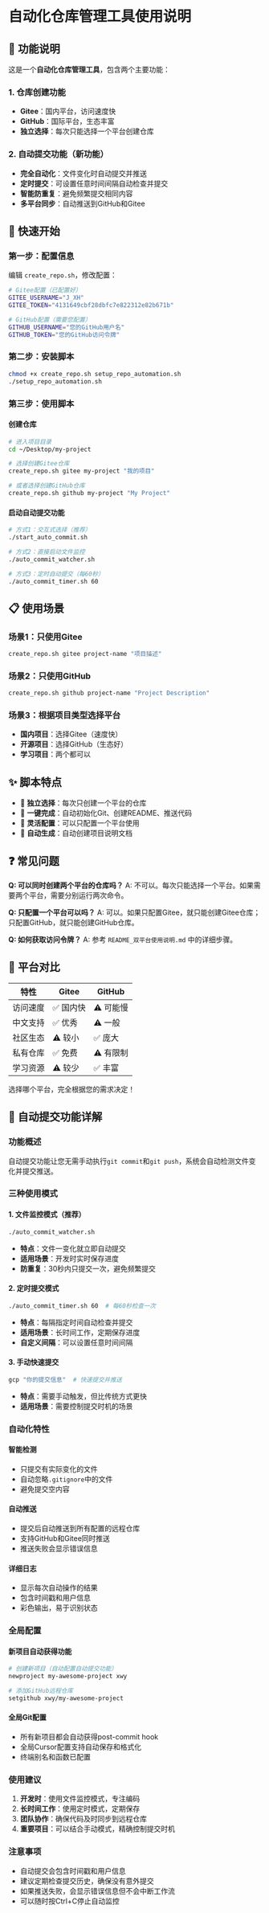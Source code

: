 # 自动化仓库管理工具使用说明

## 🎯 功能说明

这是一个**自动化仓库管理工具**，包含两个主要功能：

### 1. 仓库创建功能
- **Gitee**：国内平台，访问速度快
- **GitHub**：国际平台，生态丰富
- **独立选择**：每次只能选择一个平台创建仓库

### 2. 自动提交功能（新功能）
- **完全自动化**：文件变化时自动提交并推送
- **定时提交**：可设置任意时间间隔自动检查并提交
- **智能防重复**：避免频繁提交相同内容
- **多平台同步**：自动推送到GitHub和Gitee

## 🚀 快速开始

### 第一步：配置信息

编辑 `create_repo.sh`，修改配置：

```bash
# Gitee配置（已配置好）
GITEE_USERNAME="J_XH"
GITEE_TOKEN="4131649cbf28dbfc7e822312e82b671b"

# GitHub配置（需要您配置）
GITHUB_USERNAME="您的GitHub用户名"
GITHUB_TOKEN="您的GitHub访问令牌"
```

### 第二步：安装脚本

```bash
chmod +x create_repo.sh setup_repo_automation.sh
./setup_repo_automation.sh
```

### 第三步：使用脚本

#### 创建仓库
```bash
# 进入项目目录
cd ~/Desktop/my-project

# 选择创建Gitee仓库
create_repo.sh gitee my-project "我的项目"

# 或者选择创建GitHub仓库
create_repo.sh github my-project "My Project"
```

#### 启动自动提交功能
```bash
# 方式1：交互式选择（推荐）
./start_auto_commit.sh

# 方式2：直接启动文件监控
./auto_commit_watcher.sh

# 方式3：定时自动提交（每60秒）
./auto_commit_timer.sh 60
```

## 📋 使用场景

### 场景1：只使用Gitee
```bash
create_repo.sh gitee project-name "项目描述"
```

### 场景2：只使用GitHub
```bash
create_repo.sh github project-name "Project Description"
```

### 场景3：根据项目类型选择平台
- **国内项目**：选择Gitee（速度快）
- **开源项目**：选择GitHub（生态好）
- **学习项目**：两个都可以

## ✨ 脚本特点

- 🎯 **独立选择**：每次只创建一个平台的仓库
- 🚀 **一键完成**：自动初始化Git、创建README、推送代码
- 🔧 **灵活配置**：可以只配置一个平台使用
- 📝 **自动生成**：自动创建项目说明文档

## ❓ 常见问题

**Q: 可以同时创建两个平台的仓库吗？**
A: 不可以。每次只能选择一个平台。如果需要两个平台，需要分别运行两次命令。

**Q: 只配置一个平台可以吗？**
A: 可以。如果只配置Gitee，就只能创建Gitee仓库；只配置GitHub，就只能创建GitHub仓库。

**Q: 如何获取访问令牌？**
A: 参考 `README_双平台使用说明.md` 中的详细步骤。

## 🔄 平台对比

| 特性 | Gitee | GitHub |
|------|-------|--------|
| 访问速度 | ✅ 国内快 | ⚠️ 可能慢 |
| 中文支持 | ✅ 优秀 | ⚠️ 一般 |
| 社区生态 | ⚠️ 较小 | ✅ 庞大 |
| 私有仓库 | ✅ 免费 | ⚠️ 有限制 |
| 学习资源 | ⚠️ 较少 | ✅ 丰富 |

选择哪个平台，完全根据您的需求决定！

## 🤖 自动提交功能详解

### 功能概述
自动提交功能让您无需手动执行`git commit`和`git push`，系统会自动检测文件变化并提交推送。

### 三种使用模式

#### 1. 文件监控模式（推荐）
```bash
./auto_commit_watcher.sh
```
- **特点**：文件一变化就立即自动提交
- **适用场景**：开发时实时保存进度
- **防重复**：30秒内只提交一次，避免频繁提交

#### 2. 定时提交模式
```bash
./auto_commit_timer.sh 60  # 每60秒检查一次
```
- **特点**：每隔指定时间自动检查并提交
- **适用场景**：长时间工作，定期保存进度
- **自定义间隔**：可以设置任意时间间隔

#### 3. 手动快速提交
```bash
gcp "你的提交信息"  # 快速提交并推送
```
- **特点**：需要手动触发，但比传统方式更快
- **适用场景**：需要控制提交时机的场景

### 自动化特性

#### 智能检测
- 只提交有实际变化的文件
- 自动忽略`.gitignore`中的文件
- 避免提交空内容

#### 自动推送
- 提交后自动推送到所有配置的远程仓库
- 支持GitHub和Gitee同时推送
- 推送失败会显示错误信息

#### 详细日志
- 显示每次自动操作的结果
- 包含时间戳和用户信息
- 彩色输出，易于识别状态

### 全局配置

#### 新项目自动获得功能
```bash
# 创建新项目（自动配置自动提交功能）
newproject my-awesome-project xwy

# 添加GitHub远程仓库
setgithub xwy/my-awesome-project
```

#### 全局Git配置
- 所有新项目都会自动获得post-commit hook
- 全局Cursor配置支持自动保存和格式化
- 终端别名和函数已配置

### 使用建议

1. **开发时**：使用文件监控模式，专注编码
2. **长时间工作**：使用定时模式，定期保存
3. **团队协作**：确保代码及时同步到远程仓库
4. **重要项目**：可以结合手动模式，精确控制提交时机

### 注意事项

- 自动提交会包含时间戳和用户信息
- 建议定期检查提交历史，确保没有意外提交
- 如果推送失败，会显示错误信息但不会中断工作流
- 可以随时按Ctrl+C停止自动监控
